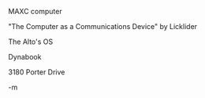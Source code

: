 MAXC computer

"The Computer as a Communications Device" by Licklider

The Alto's OS

Dynabook

3180 Porter Drive

-m